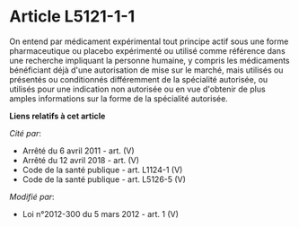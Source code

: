 # Article L5121-1-1

On entend par médicament expérimental tout principe actif sous une forme pharmaceutique ou placebo expérimenté ou utilisé
comme référence dans une recherche impliquant la personne humaine, y compris les médicaments bénéficiant déjà d'une
autorisation de mise sur le marché, mais utilisés ou présentés ou conditionnés différemment de la spécialité autorisée, ou
utilisés pour une indication non autorisée ou en vue d'obtenir de plus amples informations sur la forme de la spécialité
autorisée.

**Liens relatifs à cet article**

_Cité par_:

  - Arrêté du 6 avril 2011 - art. (V)
  - Arrêté du 12 avril 2018 - art. (V)
  - Code de la santé publique - art. L1124-1 (V)
  - Code de la santé publique - art. L5126-5 (V)

_Modifié par_:

  - Loi n°2012-300 du 5 mars 2012 - art. 1 (V)

